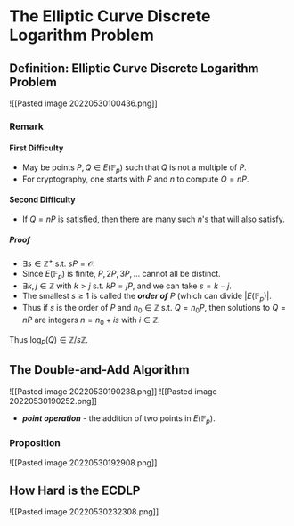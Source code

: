# The Elliptic Curve Discrete Logarithm Problem

## Definition: Elliptic Curve Discrete Logarithm Problem
![[Pasted image 20220530100436.png]]

### Remark
#### First Difficulty
- May be points $P,Q \in E(\mathbb F_p)$ such that $Q$ is not a multiple of $P$.
- For cryptography, one starts with $P$ and $n$ to compute $Q = nP$.

#### Second Difficulty
- If $Q = nP$ is satisfied, then there are many such $n$'s that will also satisfy.

##### Proof
- $\exists s \in \mathbb Z^+$ s.t. $sP = \mathcal O$.
- Since $E(\mathbb F_p)$ is finite, $P, 2P, 3P, \dots$ cannot all be distinct.
- $\exists k, j \in \mathbb Z$ with $k > j$ s.t. $kP = jP$, and we can take $s = k-j$.
- The smallest $s \ge 1$ is called the ***order of*** $P$ (which can divide $|E(\mathbb F_p)|$.
- Thus if $s$ is the order of $P$ and $n_0 \in \mathbb Z$  s.t. $Q = n_0 P$, then solutions to $Q = nP$ are integers $n = n_0 + is$ with $i \in \mathbb Z$.

Thus $\log_P(Q) \in \mathbb Z/s \mathbb Z$.

## The Double-and-Add Algorithm
![[Pasted image 20220530190238.png]]
![[Pasted image 20220530190252.png]]

- ***point operation*** - the addition of two points in $E(\mathbb F_p)$.

### Proposition
![[Pasted image 20220530192908.png]]

## How Hard is the ECDLP
![[Pasted image 20220530232308.png]]
